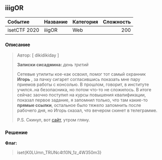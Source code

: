 ## iiigOR

| Событие | Название | Категория | Сложность |
|:--------|:---------|:----------|----------:|
| isetCTF 2020 | iiigOR | Web | 200 |

### Описание
> Автор: [ dikidikiday ]
>
> **Записки сисадмина:** *день третий*
> 
> Сетевые утилиты кое-как освоил, помог тот самый охранник **Игорь** , за пачку сигарет согласившись показать мне пару приемов работы с консолью. В прошлом, говорит, в институте учился..на безопасника, но потом что-то не сложилось. В итоге сейчас заочно поступил на курсы повышения квалификации, показал первое задание, я запомнил только, что там какие-то **прямые ссылки**, остальное было тяжело запомнить после рабочего дня, но Игорь сказал, что вечером скинет в телеграмме.
> 
> P.S. Скинул, вот [сайт](http://ваш_сайт:1447), утром гляну.

### Решение



**Флаг:**

> iset{K0LUmn_TRUNc4t10N_1z_4W350m3}
